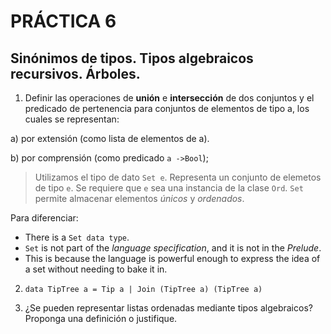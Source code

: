 # PRÁCTICA 6 

## Sinónimos de tipos. Tipos algebraicos recursivos. Árboles.
 
1. Definir las operaciones de **unión** e **intersección** de dos conjuntos y el predicado de pertenencia
para conjuntos de elementos de tipo a, los cuales se representan:

a) por extensión (como lista de elementos de a).

b) por comprensión (como predicado `a ->Bool`);

> Utilizamos el tipo de dato `Set e`. Representa un conjunto de elemetos de tipo `e`. Se requiere que `e` sea una instancia de la clase `Ord`.
> `Set` permite almacenar elementos *únicos* y *ordenados*. 

Para diferenciar:

- There is a `Set data type`.
- `Set` is not part of the *language specification*, and it is not in the *Prelude*.
- This is because the language is powerful enough to express the idea of a set without needing to bake it in.


2. `data TipTree a = Tip a | Join (TipTree a) (TipTree a)`



3. ¿Se pueden representar listas ordenadas mediante tipos algebraicos? Proponga una definición o justifique.
